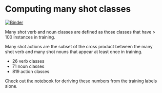 # Computing many shot classes
[![Binder](https://mybinder.org/badge_logo.svg)](https://mybinder.org/v2/gh/epic-kitchens/epic-many-shot-classes/master?filepath=many-shot-classes.ipynb)

Many shot verb and noun classes are defined as those classes that have > 100
instances in training.

Many shot actions are the subset of the cross product between the many shot verb
and many shot nouns that appear at least once in training.

* 26 verb classes
* 71 noun classes
* 819 action classes

[Check out the notebook](./many-shot-classes.ipynb) for deriving these numbers from the training labels
alone.
